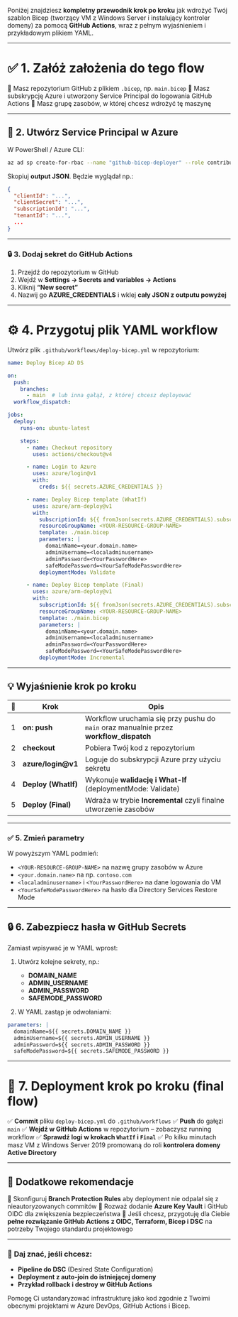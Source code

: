 Poniżej znajdziesz **kompletny przewodnik krok po kroku** jak wdrożyć Twój szablon Bicep (tworzący VM z Windows Server i instalujący kontroler domeny) za pomocą **GitHub Actions**, wraz z pełnym wyjaśnieniem i przykładowym plikiem YAML.

---

# ✅ **1. Załóż założenia do tego flow**

🔹 Masz repozytorium GitHub z plikiem `.bicep`, np. `main.bicep`
🔹 Masz subskrypcję Azure i utworzony Service Principal do logowania GitHub Actions
🔹 Masz grupę zasobów, w której chcesz wdrożyć tę maszynę

---

## 🔑 **2. Utwórz Service Principal w Azure**

W PowerShell / Azure CLI:

```bash
az ad sp create-for-rbac --name "github-bicep-deployer" --role contributor --scopes /subscriptions/<subscriptionId> --sdk-auth
```

Skopiuj **output JSON**. Będzie wyglądał np.:

```json
{
  "clientId": "...",
  "clientSecret": "...",
  "subscriptionId": "...",
  "tenantId": "...",
  ...
}
```

---

### 🔒 **3. Dodaj sekret do GitHub Actions**

1. Przejdź do repozytorium w GitHub
2. Wejdź w **Settings → Secrets and variables → Actions**
3. Kliknij **“New secret”**
4. Nazwij go **AZURE\_CREDENTIALS** i wklej **cały JSON z outputu powyżej**

---

# ⚙️ **4. Przygotuj plik YAML workflow**

Utwórz plik `.github/workflows/deploy-bicep.yml` w repozytorium:

```yaml
name: Deploy Bicep AD DS

on:
  push:
    branches:
      - main  # lub inna gałąź, z której chcesz deployować
  workflow_dispatch:

jobs:
  deploy:
    runs-on: ubuntu-latest

    steps:
      - name: Checkout repository
        uses: actions/checkout@v4

      - name: Login to Azure
        uses: azure/login@v1
        with:
          creds: ${{ secrets.AZURE_CREDENTIALS }}

      - name: Deploy Bicep template (WhatIf)
        uses: azure/arm-deploy@v1
        with:
          subscriptionId: ${{ fromJson(secrets.AZURE_CREDENTIALS).subscriptionId }}
          resourceGroupName: <YOUR-RESOURCE-GROUP-NAME>
          template: ./main.bicep
          parameters: |
            domainName=<your.domain.name>
            adminUsername=<localadminusername>
            adminPassword=<YourPasswordHere>
            safeModePassword=<YourSafeModePasswordHere>
          deploymentMode: Validate

      - name: Deploy Bicep template (Final)
        uses: azure/arm-deploy@v1
        with:
          subscriptionId: ${{ fromJson(secrets.AZURE_CREDENTIALS).subscriptionId }}
          resourceGroupName: <YOUR-RESOURCE-GROUP-NAME>
          template: ./main.bicep
          parameters: |
            domainName=<your.domain.name>
            adminUsername=<localadminusername>
            adminPassword=<YourPasswordHere>
            safeModePassword=<YourSafeModePasswordHere>
          deploymentMode: Incremental
```

---

## 💡 **Wyjaśnienie krok po kroku**

| 🔢 | **Krok**            | **Opis**                                                                                |
| -- | ------------------- | --------------------------------------------------------------------------------------- |
| 1  | **on: push**        | Workflow uruchamia się przy pushu do `main` oraz manualnie przez **workflow\_dispatch** |
| 2  | **checkout**        | Pobiera Twój kod z repozytorium                                                         |
| 3  | **azure/login\@v1** | Loguje do subskrypcji Azure przy użyciu sekretu                                         |
| 4  | **Deploy (WhatIf)** | Wykonuje **walidację i What-If** (deploymentMode: Validate)                             |
| 5  | **Deploy (Final)**  | Wdraża w trybie **Incremental** czyli finalne utworzenie zasobów                        |

---

### ✅ **5. Zmień parametry**

W powyższym YAML podmień:

* `<YOUR-RESOURCE-GROUP-NAME>` na nazwę grupy zasobów w Azure
* `<your.domain.name>` na np. `contoso.com`
* `<localadminusername>` i `<YourPasswordHere>` na dane logowania do VM
* `<YourSafeModePasswordHere>` na hasło dla Directory Services Restore Mode

---

## 🔒 **6. Zabezpiecz hasła w GitHub Secrets**

Zamiast wpisywać je w YAML wprost:

1. Utwórz kolejne sekrety, np.:

   * **DOMAIN\_NAME**
   * **ADMIN\_USERNAME**
   * **ADMIN\_PASSWORD**
   * **SAFEMODE\_PASSWORD**

2. W YAML zastąp je odwołaniami:

```yaml
parameters: |
  domainName=${{ secrets.DOMAIN_NAME }}
  adminUsername=${{ secrets.ADMIN_USERNAME }}
  adminPassword=${{ secrets.ADMIN_PASSWORD }}
  safeModePassword=${{ secrets.SAFEMODE_PASSWORD }}
```

---

# 🚀 **7. Deployment krok po kroku (final flow)**

✅ **Commit** pliku `deploy-bicep.yml` do `.github/workflows`
✅ **Push** do gałęzi `main`
✅ **Wejdź w GitHub Actions** w repozytorium – zobaczysz running workflow
✅ **Sprawdź logi w krokach `WhatIf` i `Final`**
✅ Po kilku minutach masz VM z Windows Server 2019 promowaną do roli **kontrolera domeny Active Directory**

---

## 📝 **Dodatkowe rekomendacje**

🔹 Skonfiguruj **Branch Protection Rules** aby deployment nie odpalał się z nieautoryzowanych commitów
🔹 Rozważ dodanie **Azure Key Vault** i GitHub OIDC dla zwiększenia bezpieczeństwa
🔹 Jeśli chcesz, przygotuję dla Ciebie **pełne rozwiązanie GitHub Actions z OIDC, Terraform, Bicep i DSC** na potrzeby Twojego standardu projektowego

---

### 💬 **Daj znać, jeśli chcesz:**

* **Pipeline do DSC** (Desired State Configuration)
* **Deployment z auto-join do istniejącej domeny**
* **Przykład rollback i destroy w GitHub Actions**

Pomogę Ci ustandaryzować infrastrukturę jako kod zgodnie z Twoimi obecnymi projektami w Azure DevOps, GitHub Actions i Bicep.
